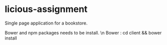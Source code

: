 # licious-assignment
Single page application for a bookstore.

Bower and npm packages needs to be install. \n
Bower : cd client && bower install

